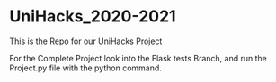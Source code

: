 # UniHacks_2020-2021
This is the Repo for our UniHacks Project


For the Complete Project look into the Flask tests Branch, and run the Project.py file with the python command.
